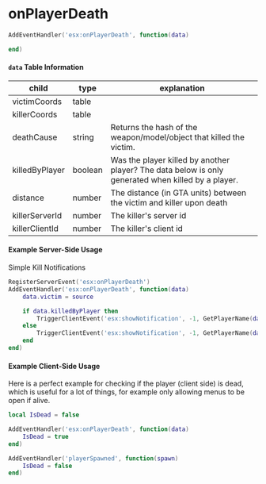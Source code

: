 # onPlayerDeath

```lua
AddEventHandler('esx:onPlayerDeath', function(data)

end)
```

#### `data` Table Information

| child          | type    | explanation                                                                                        |
|----------------|---------|----------------------------------------------------------------------------------------------------|
| victimCoords   | table   |                                                                                                    |
| killerCoords   | table   |                                                                                                    |
| deathCause     | string  | Returns the hash of the weapon/model/object that killed the victim.                                |
| killedByPlayer | boolean | Was the player killed by another player? The data below is only generated when killed by a player. |
| distance       | number  | The distance (in GTA units) between the victim and killer upon death                               |
| killerServerId | number  | The killer's server id                                                                             |
| killerClientId | number  | The killer's client id

#### Example Server-Side Usage

Simple Kill Notifications

```lua
RegisterServerEvent('esx:onPlayerDeath')
AddEventHandler('esx:onPlayerDeath', function(data)
	data.victim = source

	if data.killedByPlayer then
		TriggerClientEvent('esx:showNotification', -1, GetPlayerName(data.victim) .. 'was killed by ' .. GetPlayerName(data.killerServerId) .. ' from ' .. data.distance .. ' units')
	else
		TriggerClientEvent('esx:showNotification', -1, GetPlayerName(data.victim) .. ' died')
	end
end)
```

#### Example Client-Side Usage

Here is a perfect example for checking if the player (client side) is dead, which is useful for a lot of things, for example only allowing menus to be open if alive.

```lua
local IsDead = false

AddEventHandler('esx:onPlayerDeath', function(data)
	IsDead = true
end)

AddEventHandler('playerSpawned', function(spawn)
	IsDead = false
end)
```
